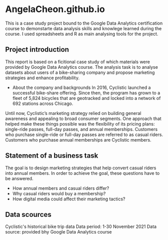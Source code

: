# AngelaCheon.github.io

This is a case study project bound to the Google Data Analytics certification course to demonstarte data analysis skills and knowlege learned during the course.
I used spreadsheets and R as main analysing tools for the project.


## Project introduction
This report is based on a ficitional case study of which materials were provided by Google Data Analytics course. The analysis task is to analyse datasets about users of a bike-sharing company and propose marketing strategies and enhance profitability.

* About the company and backgrounds
In 2016, Cyclistic launched a successful bike-share offering. Since then, the program has grown to a fleet of 5,824 bicycles that are geotracked and locked into a network of 692 stations across Chicago.

Until now, Cyclistic’s marketing strategy relied on building general awareness and appealing to broad consumer segments. One approach that helped make these things possible was the flexibility of its pricing plans: single-ride passes, full-day passes, and annual memberships. Customers who purchase single-ride or full-day passes are referred to as casual riders. Customers who purchase annual memberships are Cyclistic members. 


## Statement of a business task
The goal is to design marketing strategies that help convert casual riders into annual members. In order to achieve the goal, these questions have to be answered.

* How annual members and casual riders differ?
* Why casual riders would buy a membership?
* How digital media could affect their marketing tactics?


## Data scources
Cyclistic's historical bike trip data
Data period: 1-30 November 2021
Data source: provided bhy Google Data Analytics course
